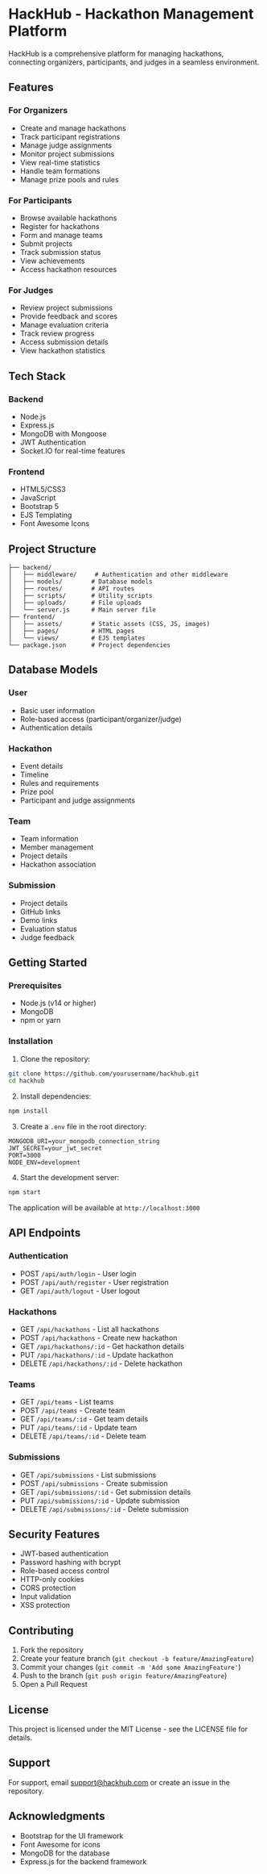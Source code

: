 # HackHub - Hackathon Management Platform

HackHub is a comprehensive platform for managing hackathons, connecting organizers, participants, and judges in a seamless environment.

## Features

### For Organizers
- Create and manage hackathons
- Track participant registrations
- Manage judge assignments
- Monitor project submissions
- View real-time statistics
- Handle team formations
- Manage prize pools and rules

### For Participants
- Browse available hackathons
- Register for hackathons
- Form and manage teams
- Submit projects
- Track submission status
- View achievements
- Access hackathon resources

### For Judges
- Review project submissions
- Provide feedback and scores
- Manage evaluation criteria
- Track review progress
- Access submission details
- View hackathon statistics

## Tech Stack

### Backend
- Node.js
- Express.js
- MongoDB with Mongoose
- JWT Authentication
- Socket.IO for real-time features

### Frontend
- HTML5/CSS3
- JavaScript
- Bootstrap 5
- EJS Templating
- Font Awesome Icons

## Project Structure
```
├── backend/
│   ├── middleware/     # Authentication and other middleware
│   ├── models/        # Database models
│   ├── routes/        # API routes
│   ├── scripts/       # Utility scripts
│   ├── uploads/       # File uploads
│   └── server.js      # Main server file
├── frontend/
│   ├── assets/        # Static assets (CSS, JS, images)
│   ├── pages/         # HTML pages
│   └── views/         # EJS templates
└── package.json       # Project dependencies
```

## Database Models

### User
- Basic user information
- Role-based access (participant/organizer/judge)
- Authentication details

### Hackathon
- Event details
- Timeline
- Rules and requirements
- Prize pool
- Participant and judge assignments

### Team
- Team information
- Member management
- Project details
- Hackathon association

### Submission
- Project details
- GitHub links
- Demo links
- Evaluation status
- Judge feedback

## Getting Started

### Prerequisites
- Node.js (v14 or higher)
- MongoDB
- npm or yarn

### Installation

1. Clone the repository:
```bash
git clone https://github.com/yourusername/hackhub.git
cd hackhub
```

2. Install dependencies:
```bash
npm install
```

3. Create a `.env` file in the root directory:
```env
MONGODB_URI=your_mongodb_connection_string
JWT_SECRET=your_jwt_secret
PORT=3000
NODE_ENV=development
```

4. Start the development server:
```bash
npm start
```

The application will be available at `http://localhost:3000`

## API Endpoints

### Authentication
- POST `/api/auth/login` - User login
- POST `/api/auth/register` - User registration
- GET `/api/auth/logout` - User logout

### Hackathons
- GET `/api/hackathons` - List all hackathons
- POST `/api/hackathons` - Create new hackathon
- GET `/api/hackathons/:id` - Get hackathon details
- PUT `/api/hackathons/:id` - Update hackathon
- DELETE `/api/hackathons/:id` - Delete hackathon

### Teams
- GET `/api/teams` - List teams
- POST `/api/teams` - Create team
- GET `/api/teams/:id` - Get team details
- PUT `/api/teams/:id` - Update team
- DELETE `/api/teams/:id` - Delete team

### Submissions
- GET `/api/submissions` - List submissions
- POST `/api/submissions` - Create submission
- GET `/api/submissions/:id` - Get submission details
- PUT `/api/submissions/:id` - Update submission
- DELETE `/api/submissions/:id` - Delete submission

## Security Features
- JWT-based authentication
- Password hashing with bcrypt
- Role-based access control
- HTTP-only cookies
- CORS protection
- Input validation
- XSS protection

## Contributing
1. Fork the repository
2. Create your feature branch (`git checkout -b feature/AmazingFeature`)
3. Commit your changes (`git commit -m 'Add some AmazingFeature'`)
4. Push to the branch (`git push origin feature/AmazingFeature`)
5. Open a Pull Request

## License
This project is licensed under the MIT License - see the LICENSE file for details.

## Support
For support, email support@hackhub.com or create an issue in the repository.

## Acknowledgments
- Bootstrap for the UI framework
- Font Awesome for icons
- MongoDB for the database
- Express.js for the backend framework 